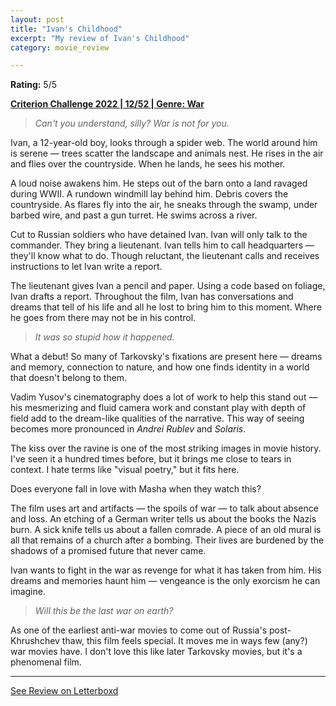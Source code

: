 ```yaml
---
layout: post
title: "Ivan's Childhood"
excerpt: "My review of Ivan's Childhood"
category: movie_review

---
```


**Rating:** 5/5

<b><a href="https://boxd.it/q4PJa/detail" rel="nofollow">Criterion Challenge 2022 | 12/52 | Genre: War</a></b>

<blockquote><i>Can't you understand, silly? War is not for you.</i></blockquote>Ivan, a 12-year-old boy, looks through a spider web. The world around him is serene — trees scatter the landscape and animals nest. He rises in the air and flies over the countryside. When he lands, he sees his mother.

A loud noise awakens him. He steps out of the barn onto a land ravaged during WWII. A rundown windmill lay behind him. Debris covers the countryside. As flares fly into the air, he sneaks through the swamp, under barbed wire, and past a gun turret. He swims across a river.

Cut to Russian soldiers who have detained Ivan. Ivan will only talk to the commander. They bring a lieutenant. Ivan tells him to call headquarters — they'll know what to do. Though reluctant, the lieutenant calls and receives instructions to let Ivan write a report.

The lieutenant gives Ivan a pencil and paper. Using a code based on foliage, Ivan drafts a report. Throughout the film, Ivan has conversations and dreams that tell of his life and all he lost to bring him to this moment. Where he goes from there may not be in his control.

<blockquote><i>It was so stupid how it happened.</i></blockquote>What a debut! So many of Tarkovsky's fixations are present here — dreams and memory, connection to nature, and how one finds identity in a world that doesn't belong to them.

Vadim Yusov's cinematography does a lot of work to help this stand out — his mesmerizing and fluid camera work and constant play with depth of field add to the dream-like qualities of the narrative. This way of seeing becomes more pronounced in <i>Andrei Rublev</i> and <i>Solaris</i>.

The kiss over the ravine is one of the most striking images in movie history. I've seen it a hundred times before, but it brings me close to tears in context. I hate terms like "visual poetry," but it fits here.

Does everyone fall in love with Masha when they watch this?

The film uses art and artifacts — the spoils of war — to talk about absence and loss. An etching of a German writer tells us about the books the Nazis burn. A sick knife tells us about a fallen comrade. A piece of an old mural is all that remains of a church after a bombing. Their lives are burdened by the shadows of a promised future that never came.

Ivan wants to fight in the war as revenge for what it has taken from him. His dreams and memories haunt him — vengeance is the only exorcism he can imagine.

<blockquote><i>Will this be the last war on earth?</i></blockquote>As one of the earliest anti-war movies to come out of Russia's post-Khrushchev thaw, this film feels special. It moves me in ways few (any?) war movies have. I don't love this like later Tarkovsky movies, but it's a phenomenal film.

<hr>

[See Review on Letterboxd](https://boxd.it/6tWsT9)
